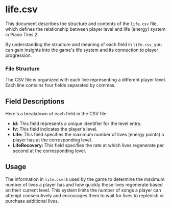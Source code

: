 # life.csv

This document describes the structure and contents of the `life.csv` file, which defines the relationship between player level and life (energy) system in Piano Tiles 2.

By understanding the structure and meaning of each field in `life.csv`, you can gain insights into the game's life system and its connection to player progression.

### File Structure

The CSV file is organized with each line representing a different player level. Each line contains four fields separated by commas.

## Field Descriptions

Here's a breakdown of each field in the CSV file:

-   **id:** This field represents a unique identifier for the level entry.
-   **lv:** This field indicates the player's level.
-   **Life:** This field specifies the maximum number of lives (energy points) a player has at the corresponding level.
-   **LifeRecovery:** This field specifies the rate at which lives regenerate per second at the corresponding level.

## Usage

The information in `life.csv` is used by the game to determine the maximum number of lives a player has and how quickly those lives regenerate based on their current level. This system limits the number of songs a player can attempt consecutively and encourages them to wait for lives to replenish or purchase additional lives.
